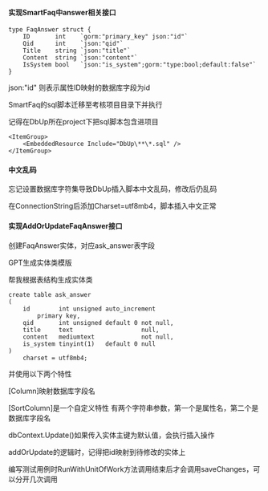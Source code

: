 #### 实现SmartFaq中answer相关接口

```
type FaqAnswer struct {
    ID       int    `gorm:"primary_key" json:"id"`
    Qid      int    `json:"qid"`
    Title    string `json:"title"`
    Content  string `json:"content"`
    IsSystem bool   `json:"is_system";gorm:"type:bool;default:false"`
}
```

json:"id" 则表示属性ID映射的数据库字段为id

SmartFaq的sql脚本迁移至考核项目目录下并执行

记得在DbUp所在project下把sql脚本包含进项目

```
<ItemGroup>
    <EmbeddedResource Include="DbUp\**\*.sql" />
</ItemGroup>
```

#### 中文乱码

忘记设置数据库字符集导致DbUp插入脚本中文乱码，修改后仍乱码

在ConnectionString后添加Charset=utf8mb4，脚本插入中文正常



#### 实现AddOrUpdateFaqAnswer接口

创建FaqAnswer实体，对应ask_answer表字段



GPT生成实体类模版

帮我根据表结构生成实体类

```
create table ask_answer
(
    id        int unsigned auto_increment
        primary key,
    qid       int unsigned default 0 not null,
    title     text                   null,
    content   mediumtext             not null,
    is_system tinyint(1)   default 0 null
)
    charset = utf8mb4;
```

并使用以下两个特性

[Column]映射数据库字段名 

[SortColumn]是一个自定义特性 有两个字符串参数，第一个是属性名，第二个是数据库字段名



dbContext.Update()如果传入实体主键为默认值，会执行插入操作

addOrUpdate的逻辑时，记得把id映射到待修改的实体上



编写测试用例时RunWithUnitOfWork方法调用结束后才会调用saveChanges，可以分开几次调用